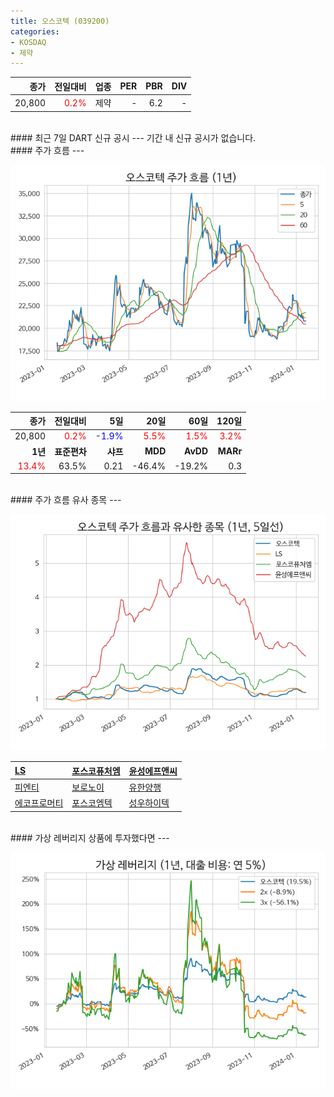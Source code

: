 ```yaml
---
title: 오스코텍 (039200)
categories:
- KOSDAQ
- 제약
---
```


|**종가**|**전일대비**|**업종**|**PER**|**PBR**|**DIV**|
|-------:|-----------:|-------:|------:|------:|------:|
|20,800|<span style="color: red">0.2%</span>|제약|-|6.2|-|

<!-- more -->

<br>
#### 최근 7일 DART 신규 공시<a id="dart"></a>
---
기간 내 신규 공시가 없습니다.

<br>
#### 주가 흐름<a id="price"></a>
---

![039200](/assets/images/stock/039200.png)

|**종가**|**전일대비**|**5일**|**20일**|**60일**|**120일**|
|-------:|-----------:|------:|-------:|-------:|--------:|
| 20,800 | <span style="color: red">0.2%</span> | <span style="color: blue">-1.9%</span> | <span style="color: red">5.5%</span> | <span style="color: red">1.5%</span> | <span style="color: red">3.2%</span> |
|**1년**|**표준편차**|**샤프**|**MDD**|**AvDD**|**MARr**|
| <span style="color: red">13.4%</span> | 63.5% | 0.21 | -46.4% | -19.2% | 0.3 |

<br>
#### 주가 흐름 유사 종목<a id="corr"></a>
---

![039200](/assets/images/stock/039200_corr.png)

| [LS](/006260/) | [포스코퓨처엠](/003670/) | [윤성에프앤씨](/372170/) |
|:---------------------------------------|:---------------------------------------|:---------------------------------------|
| [피엔티](/137400/) | [보로노이](/310210/) | [유한양행](/000100/) |
| [에코프로머티](/450080/) | [포스코엠텍](/009520/) | [성우하이텍](/015750/) |

<br>
#### 가상 레버리지 상품에 투자했다면<a id="2x"></a>
---

![039200](/assets/images/stock/039200_2x.png)

[^corr]: 상관계수를 이용하여 분석하였습니다.